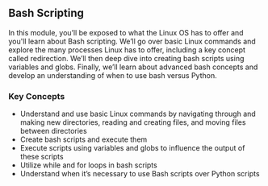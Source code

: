 ## Bash Scripting

In this module, you’ll be exposed to what the Linux OS has to offer and you'll learn about Bash scripting. We’ll go over basic Linux commands and explore the many processes Linux has to offer, including a key concept called redirection. We’ll then deep dive into creating bash scripts using variables and globs. Finally, we’ll learn about advanced bash concepts and develop an understanding of when to use bash versus Python.

### Key Concepts

* Understand and use basic Linux commands by navigating through and making new directories, reading and creating files, and moving files between directories
* Create bash scripts and execute them
* Execute scripts using variables and globs to influence the output of these scripts
* Utilize while and for loops in bash scripts
* Understand when it’s necessary to use Bash scripts over Python scripts
